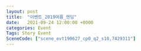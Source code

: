 ```yaml
---
layout: post
title:  "이벤트_2019여름_엔딩"
date:   2021-09-24 12:00:00 +0000
categories: Event
Tags: Story Event
SceneCode: ["scene_evt190627_cp0_q2_s10,7429311"]
---
```

